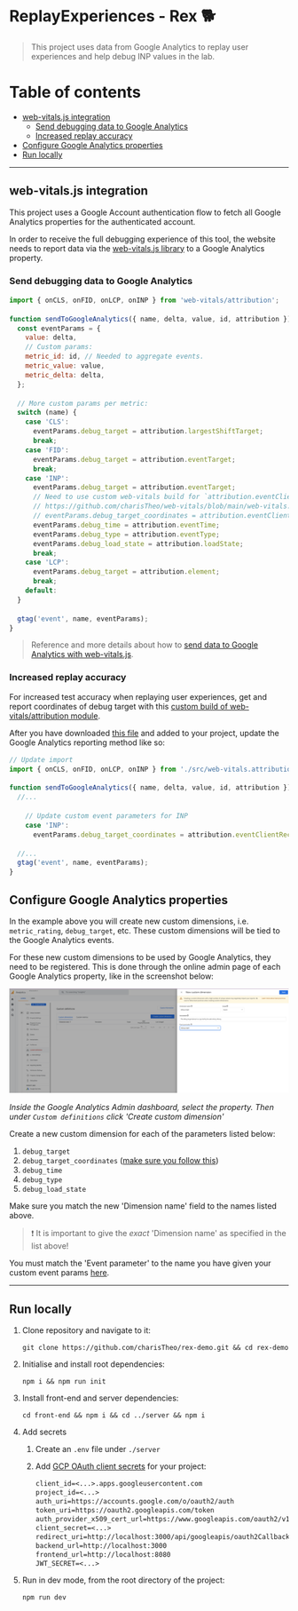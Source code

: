 ReplayExperiences - Rex 🐕
=============================

> This project uses data from Google Analytics to replay user experiences and help debug INP values in the lab.

# Table of contents

- [web-vitals.js integration](#web-vitalsjs-integration)
  - [Send debugging data to Google Analytics](#send-debugging-data-to-google-analytics)
  - [Increased replay accuracy](#increased-replay-accuracy)
- [Configure Google Analytics properties](#configure-google-analytics-properties)
- [Run locally](#run-locally)

----

## web-vitals.js integration

This project uses a Google Account authentication flow to fetch all Google Analytics properties for the authenticated account.

In order to receive the full debugging experience of this tool, the website needs to report data via the [web-vitals.js library](https://github.com/GoogleChrome/web-vitals/) to a Google Analytics property.

### Send debugging data to Google Analytics

```js
import { onCLS, onFID, onLCP, onINP } from 'web-vitals/attribution';

function sendToGoogleAnalytics({ name, delta, value, id, attribution }) {
  const eventParams = {
    value: delta,
    // Custom params:
    metric_id: id, // Needed to aggregate events.
    metric_value: value,
    metric_delta: delta,
  };

  // More custom params per metric:
  switch (name) {
    case 'CLS':
      eventParams.debug_target = attribution.largestShiftTarget;
      break;
    case 'FID':
      eventParams.debug_target = attribution.eventTarget;
      break;
    case 'INP':
      eventParams.debug_target = attribution.eventTarget;
      // Need to use custom web-vitals build for `attribution.eventClientRects` support
      // https://github.com/charisTheo/web-vitals/blob/main/web-vitals.attribution.js
      // eventParams.debug_target_coordinates = attribution.eventClientRects;
      eventParams.debug_time = attribution.eventTime;
      eventParams.debug_type = attribution.eventType;
      eventParams.debug_load_state = attribution.loadState;
      break;
    case 'LCP':
      eventParams.debug_target = attribution.element;
      break;
    default:
  }

  gtag('event', name, eventParams);
}
```

> Reference and more details about how to [send data to Google Analytics with web-vitals.js](https://github.com/GoogleChrome/web-vitals/#send-the-results-to-google-analytics).

### Increased replay accuracy

For increased test accuracy when replaying user experiences, get and report coordinates of debug target with this [custom build of web-vitals/attribution module](https://github.com/charisTheo/web-vitals/blob/main/web-vitals.attribution.js).

After you have downloaded [this file](https://github.com/charisTheo/web-vitals/blob/main/web-vitals.attribution.js) and added to your project, update the Google Analytics reporting method like so:


```js
// Update import
import { onCLS, onFID, onLCP, onINP } from './src/web-vitals.attribution.js';

function sendToGoogleAnalytics({ name, delta, value, id, attribution }) {
  //...

    // Update custom event parameters for INP
    case 'INP':
      eventParams.debug_target_coordinates = attribution.eventClientRects;

  //...
  gtag('event', name, eventParams);
}
```

## Configure Google Analytics properties

In the example above you will create new custom dimensions, i.e. `metric_rating`, `debug_target`, etc. These custom dimensions will be tied to the Google Analytics events.

For these new custom dimensions to be used by Google Analytics, they need to be registered. This is done through the online admin page of each Google Analytics property, like in the screenshot below:

![Inside the Google Analytics Admin dashboard, select the property, then under Custom definitions click Create custom dimension](./new-custom-dimension-ga.png)

_Inside the Google Analytics Admin dashboard, select the property. Then under `Custom definitions` click 'Create custom dimension'_

Create a new custom dimension for each of the parameters listed below:

1. `debug_target`
2. `debug_target_coordinates` ([make sure you follow this](#increased-replay-accuracy))
3. `debug_time`
4. `debug_type`
5. `debug_load_state`

Make sure you match the new 'Dimension name' field to the names listed above.

> ❗️ It is important to give the _exact_ 'Dimension name' as specified in the list above!

You must match the 'Event parameter' to the name you have given your custom event params [here](#web-vitalsjs-integration).

----

## Run locally

1. Clone repository and navigate to it:

    ```
    git clone https://github.com/charisTheo/rex-demo.git && cd rex-demo
    ```

2. Initialise and install root dependencies:

    ```
    npm i && npm run init
    ```
    
3. Install front-end and server dependencies:

    ```
    cd front-end && npm i && cd ../server && npm i
    ```

4. Add secrets

    1. Create an `.env` file under `./server`

    2. Add [GCP OAuth client secrets](https://developers.google.com/identity/protocols/oauth2/web-server) for your project:

        ```
        client_id=<...>.apps.googleusercontent.com
        project_id=<...>
        auth_uri=https://accounts.google.com/o/oauth2/auth
        token_uri=https://oauth2.googleapis.com/token
        auth_provider_x509_cert_url=https://www.googleapis.com/oauth2/v1/certs
        client_secret=<...>
        redirect_uri=http://localhost:3000/api/googleapis/oauth2Callback
        backend_url=http://localhost:3000
        frontend_url=http://localhost:8080
        JWT_SECRET=<...>
        ```

5. Run in dev mode, from the root directory of the project:

    ```
    npm run dev
    ```